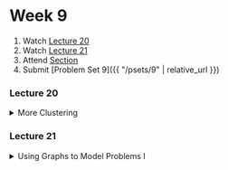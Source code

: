# Week 9

1.  Watch [Lecture 20](#lecture20)
2.  Watch [Lecture 21](#lecture21)
3.  Attend [Section](https://www.youtube.com/embed/UHRhUufAlE4)
4.  Submit [Problem Set 9]({{ "/psets/9" | relative_url }})

### Lecture 20
<details>
  <summary id="lecture20">More Clustering</summary>

<div>
    <br>
    <iframe width="560" height="315" src="https://www.youtube.com/embed/Iu4xTLKcbPo?rel=0" frameborder="0" allow="accelerometer; autoplay; encrypted-media; gyroscope; picture-in-picture" allowfullscreen></iframe>
</div>

</details> 

### Lecture 21
<details>
  <summary id="lecture21">Using Graphs to Model Problems I</summary>

<div>
    <br>
    <iframe width="560" height="315" src="https://www.youtube.com/embed/UiZlaJX3IRk?rel=0" frameborder="0" allow="accelerometer; autoplay; encrypted-media; gyroscope; picture-in-picture" allowfullscreen></iframe>

    <ul>
        <li><a href="https://www.dropbox.com/s/dl/2omaxmjpk11trbt/lecture07.zip?dl=0">Source Code</a></li>
        <li><a href="https://archive.org/download/MIT6.00SCS11/MIT6_00SCS11_lec07_300k.mp4">Video</a></li>
    </ul>
</div>
  
</details> 




